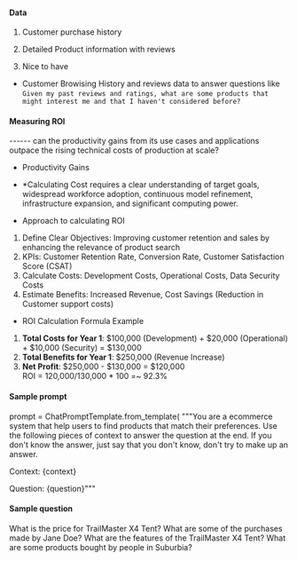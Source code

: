 #### Data 
1. Customer purchase history
2. Detailed Product information with reviews

2. Nice to have
- Customer Browising History and reviews data  to answer questions like `Given my past reviews and ratings, what are some products that might interest me and that I haven't considered before?`

#### Measuring ROI
------ can the productivity gains from its use cases and applications outpace the rising technical costs of production at scale? 
- Productivity Gains
- *Calculating Cost requires a clear understanding of target goals, widespread workforce adoption, continuous model refinement, infrastructure expansion, and significant computing power.

- Approach to calculating ROI   
1. Define Clear Objectives: Improving customer retention and sales by enhancing the relevance of product search
2. KPIs: Customer Retention Rate, Conversion Rate, Customer Satisfaction Score (CSAT)
3. Calculate Costs: Development Costs, Operational Costs, Data Security Costs
4. Estimate Benefits: Increased Revenue, Cost Savings (Reduction in Customer support costs)

- ROI Calculation Formula Example
1. **Total Costs for Year 1**: $100,000 (Development) + $20,000 (Operational) + $10,000 (Security) = $130,000  
2. **Total Benefits for Year 1**: $250,000 (Revenue Increase)  
3. **Net Profit**: $250,000 - $130,000 = $120,000  
ROI = 120,000/130,000 * 100 =~ 92.3%  


#### Sample prompt

prompt = ChatPromptTemplate.from_template(
    """You are a ecommerce system that help users to find products that match their preferences. 
Use the following pieces of context to answer the question at the end. 
If you don't know the answer, just say that you don't know, don't try to make up an answer.

Context: {context}

Question: {question}"""


#### Sample question
What is the price for TrailMaster X4 Tent?
What are some of the purchases made by Jane Doe?
What are the features of the TrailMaster X4 Tent?
What are some products bought by people in Suburbia?